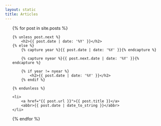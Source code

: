```yaml
---
layout: static
title: Articles
---
```

<ul class="posts">
{% for post in site.posts %}
		
	{% unless post.next %}
		<h2>{{ post.date | date: '%Y' }}</h2>
	{% else %}
		{% capture year %}{{ post.date | date: '%Y' }}{% endcapture %}
		
		{% capture nyear %}{{ post.next.date | date: '%Y' }}{% endcapture %}
		
		{% if year != nyear %}
			<h2>{{ post.date | date: '%Y' }}</h2>
		{% endif %}
		
	{% endunless %}
	
	<li>
		<a href="{{ post.url }}">{{ post.title }}</a>
		<abbr>{{ post.date | date_to_string }}</abbr>
	</li>	
	
{% endfor %}
</ul>